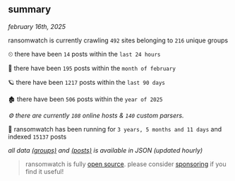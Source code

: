 
## summary
_february 16th, 2025_

ransomwatch is currently crawling `492` sites belonging to `216` unique groups

⏲ there have been `14` posts within the `last 24 hours`

🦈 there have been `195` posts within the `month of february`

🪐 there have been `1217` posts within the `last 90 days`

🏚 there have been `506` posts within the `year of 2025`

_⚙️ there are currently `108` online hosts & `140` custom parsers._

🦕 ransomwatch has been running for `3 years, 5 months and 11 days` and indexed `15137` posts

_all data  [(groups)](http://ransomwhat.telemetry.ltd/groups) and [(posts)](http://ransomwhat.telemetry.ltd/posts) is available in JSON (updated hourly)_

> ransomwatch is fully [open source](https://github.com/joshhighet/ransomwatch#ransomwatch--). please consider [sponsoring](https://github.com/sponsors/joshhighet) if you find it useful!
